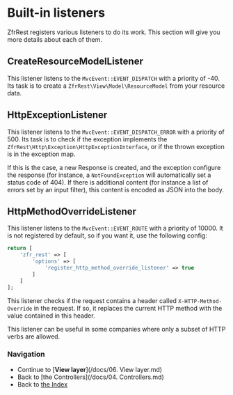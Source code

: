# Built-in listeners

ZfrRest registers various listeners to do its work. This section will give you more details about each of them.

## CreateResourceModelListener

This listener listens to the `MvcEvent::EVENT_DISPATCH` with a priority of -40. Its task is to create a
`ZfrRest\View\Model\ResourceModel` from your resource data.

## HttpExceptionListener

This listener listens to the `MvcEvent::EVENT_DISPATCH_ERROR` with a priority of 500. Its task is to check if the
exception implements the `ZfrRest\Http\Exception\HttpExceptionInterface`, or if the thrown exception is in the
exception map.

If this is the case, a new Response is created, and the exception configure the response (for instance, a
`NotFoundException` will automatically set a status code of 404). If there is additional content (for instance a
list of errors set by an input filter), this content is encoded as JSON into the body.

## HttpMethodOverrideListener

This listener listens to the `MvcEvent::EVENT_ROUTE` with a priority of 10000. It is not registered by default, so if
you want it, use the following config:

```php
return [
    'zfr_rest' => [
        'options' => [
            'register_http_method_override_listener' => true
        ]
    ]
];
```

This listener checks if the request contains a header called `X-HTTP-Method-Override` in the request. If so, it
replaces the current HTTP method with the value contained in this header.

This listener can be useful in some companies where only a subset of HTTP verbs are allowed.

### Navigation

* Continue to [**View layer**](/docs/06. View layer.md)
* Back to [the Controllers](/docs/04. Controllers.md)
* Back to [the Index](/docs/README.md)
